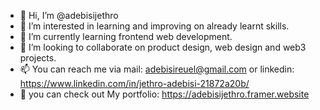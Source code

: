 - 👋 Hi, I’m @adebisijethro
- 👀 I’m interested in learning and improving on already learnt skills.
- 🌱 I’m currently learning frontend web development.
- 💞️ I’m looking to collaborate on product design, web design and web3 projects.
- 📫 You can reach me via mail: adebisireuel@gmail.com or linkedin: https://www.linkedin.com/in/jethro-adebisi-21872a20b/
- 💼 you can check out My portfolio: https://adebisijethro.framer.website
<!---
adebisijethro/adebisijethro is a ✨ special ✨ repository because its `README.md` (this file) appears on your GitHub profile.
You can click the Preview link to take a look at your changes.
--->
